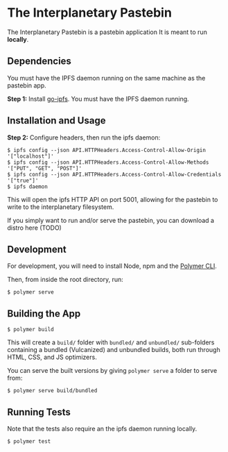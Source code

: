 # The Interplanetary Pastebin

The Interplanetary Pastebin is a pastebin application
It is meant to run **locally**.

## Dependencies

You must have the IPFS daemon running on the same machine as the pastebin app.

**Step 1:** Install [go-ipfs](http://ipfs.io/docs/install/). You must have the IPFS daemon running.

## Installation and Usage

**Step 2:** Configure headers, then run the ipfs daemon:
```
$ ipfs config --json API.HTTPHeaders.Access-Control-Allow-Origin '["localhost"]'
$ ipfs config --json API.HTTPHeaders.Access-Control-Allow-Methods '["PUT", "GET", "POST"]'
$ ipfs config --json API.HTTPHeaders.Access-Control-Allow-Credentials '["true"]'
$ ipfs daemon
``` 

This will open the ipfs HTTP API on port 5001, allowing for the pastebin to write to the interplanetary filesystem.

If you simply want to run and/or serve the pastebin, you can download a distro here (TODO)

## Development

For development, you will need to install Node, npm and the [Polymer CLI](https://www.npmjs.com/package/polymer-cli).

Then, from inside the root directory, run:

```
$ polymer serve
```

## Building the App

```
$ polymer build
```

This will create a `build/` folder with `bundled/` and `unbundled/` sub-folders
containing a bundled (Vulcanized) and unbundled builds, both run through HTML,
CSS, and JS optimizers.

You can serve the built versions by giving `polymer serve` a folder to serve
from:

```
$ polymer serve build/bundled
```

## Running Tests
Note that the tests also require an the ipfs daemon running locally.

```
$ polymer test
```
